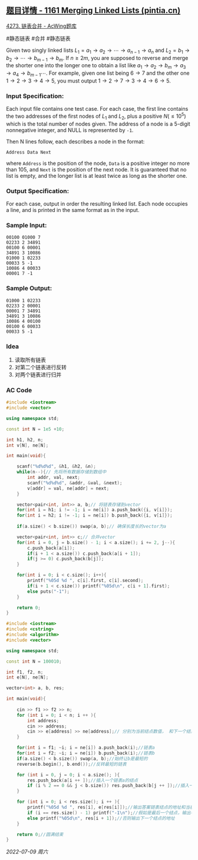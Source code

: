 ## [题目详情 - 1161 Merging Linked Lists (pintia.cn)](https://pintia.cn/problem-sets/994805342720868352/problems/1478635524918910976)

[4273. 链表合并 - AcWing题库](https://www.acwing.com/problem/content/4276/)

#静态链表 #合并 #静态链表

Given two singly linked lists $L_1=a_1→a_2→⋯→a_{n−1}→a_n$ and $L_2=b_1→b_2→⋯→b_{m−1}→b_m$. If $n≥2m$, you are supposed to reverse and merge the shorter one into the longer one to obtain a list like $a_1→a_2→b_m→a_3→a_4→b_{m−1}⋯$. For example, given one list being $6→7$ and the other one $1→2→3→4→5$, you must output $1→2→7→3→4→6→5$.

### Input Specification:

Each input file contains one test case. For each case, the first line contains the two addresses of the first nodes of $L_1$ and $L_2$, plus a positive $N (≤10^5)$ which is the total number of nodes given. The address of a node is a 5-digit nonnegative integer, and NULL is represented by `-1`.

Then N lines follow, each describes a node in the format:

```
Address Data Next
```

where `Address` is the position of the node, `Data` is a positive integer no more than 105, and `Next` is the position of the next node. It is guaranteed that no list is empty, and the longer list is at least twice as long as the shorter one.

### Output Specification:

For each case, output in order the resulting linked list. Each node occupies a line, and is printed in the same format as in the input.

### Sample Input:

```in
00100 01000 7
02233 2 34891
00100 6 00001
34891 3 10086
01000 1 02233
00033 5 -1
10086 4 00033
00001 7 -1
```

### Sample Output:

```out
01000 1 02233
02233 2 00001
00001 7 34891
34891 3 10086
10086 4 00100
00100 6 00033
00033 5 -1
```

### Idea

1. 读取所有链表
2. 对第二个链表进行反转
3. 对两个链表进行归并

### AC Code

```cpp
#include <iostream>
#include <vector>

using namespace std;

const int N = 1e5 +10;

int h1, h2, n;
int v[N], ne[N];

int main(void){

    scanf("%d%d%d", &h1, &h2, &n);
    while(n--){// 先将所有数据存储到数组中
        int addr, val, next;
        scanf("%d%d%d", &addr, &val, &next);
        v[addr] = val, ne[addr] = next;
    }

    vector<pair<int, int>> a, b;// 将链表存储到vector
    for(int i = h1; i != -1; i = ne[i]) a.push_back({i, v[i]});
    for(int i = h2; i != -1; i = ne[i]) b.push_back({i, v[i]});
 
    if(a.size() < b.size()) swap(a, b);// 确保长度长的vector为a

    vector<pair<int, int>> c;// 合并vector
    for(int i = 0, j = b.size() - 1; i < a.size(); i += 2, j--){
        c.push_back(a[i]);
        if(i + 1 < a.size()) c.push_back(a[i + 1]);
        if(j >= 0) c.push_back(b[j]);
    }

    for(int i = 0; i < c.size(); i++){
        printf("%05d %d ", c[i].first, c[i].second);
        if(i + 1 < c.size()) printf("%05d\n", c[i + 1].first);
        else puts("-1");
    }

    return 0;
}
```

```cpp
#include <iostream>
#include <cstring>
#include <algorithm>
#include <vector>

using namespace std;

const int N = 100010;

int f1, f2, n;
int e[N], ne[N];

vector<int> a, b, res;

int main(void){
    
    cin >> f1 >> f2 >> n;
    for (int i = 0; i < n; i ++ ){
        int address;
        cin >> address;
        cin >> e[address] >> ne[address];// 分别为当前结点数值， 和下一个结点的地址
    }

    for(int i = f1; ~i; i = ne[i]) a.push_back(i);//链表a
    for(int i = f2; ~i; i = ne[i]) b.push_back(i);//链表b
    if(a.size() < b.size()) swap(a, b);//始终让b是最短的
    reverse(b.begin(), b.end());//反转最短的链表

    for (int i = 0, j = 0; i < a.size(); ){
        res.push_back(a[i ++ ]);//插入一个链表a的结点
        if (i % 2 == 0 && j < b.size()) res.push_back(b[j ++ ]);//插入一个链表b的结点
    }

    for (int i = 0; i < res.size(); i ++ ){
        printf("%05d %d ", res[i], e[res[i]]);//输出答案链表结点的地址和当前结点的数值
        if (i == res.size() - 1) printf("-1\n");//假如是最后一个结点，输出-1
        else printf("%05d\n", res[i + 1]);//否则输出下一个结点的地址
    }

    return 0;//圆满结束
}
```


*2022-07-09 周六*